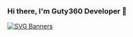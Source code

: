 ### Hi there, I'm Guty360 Developer 👋

[![SVG Banners](https://svg-banners.vercel.app/api?type=glitch&text1=Welcome🤹&width=1500&height=200)](https://github.com/Akshay090/svg-banners)
<!--
**Guty360/Guty360** is a ✨ _special_ ✨ repository because its `README.md` (this file) appears on your GitHub profile.

Here are some ideas to get you started:

- 🔭 I’m currently working on ...
- 🌱 I’m currently learning ...
- 👯 I’m looking to collaborate on ...
- 🤔 I’m looking for help with ...
- 💬 Ask me about ...
- 📫 How to reach me: ...
- 😄 Pronouns: ...
- ⚡ Fun fact: ...
-->
